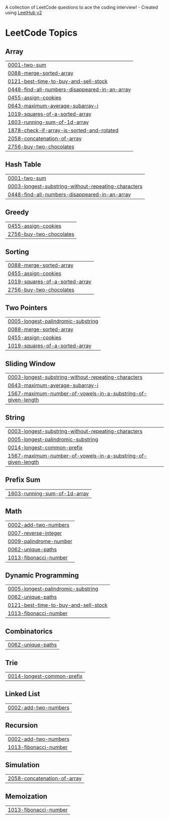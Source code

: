 A collection of LeetCode questions to ace the coding interview! - Created using [LeetHub v2](https://github.com/arunbhardwaj/LeetHub-2.0)
<!---LeetCode Topics Start-->
# LeetCode Topics
## Array
|  |
| ------- |
| [0001-two-sum](https://github.com/hardik121121/Leetcode_DSA_Solutions/tree/master/0001-two-sum) |
| [0088-merge-sorted-array](https://github.com/hardik121121/Leetcode_DSA_Solutions/tree/master/0088-merge-sorted-array) |
| [0121-best-time-to-buy-and-sell-stock](https://github.com/hardik121121/Leetcode_DSA_Solutions/tree/master/0121-best-time-to-buy-and-sell-stock) |
| [0448-find-all-numbers-disappeared-in-an-array](https://github.com/hardik121121/Leetcode_DSA_Solutions/tree/master/0448-find-all-numbers-disappeared-in-an-array) |
| [0455-assign-cookies](https://github.com/hardik121121/Leetcode_DSA_Solutions/tree/master/0455-assign-cookies) |
| [0643-maximum-average-subarray-i](https://github.com/hardik121121/Leetcode_DSA_Solutions/tree/master/0643-maximum-average-subarray-i) |
| [1019-squares-of-a-sorted-array](https://github.com/hardik121121/Leetcode_DSA_Solutions/tree/master/1019-squares-of-a-sorted-array) |
| [1603-running-sum-of-1d-array](https://github.com/hardik121121/Leetcode_DSA_Solutions/tree/master/1603-running-sum-of-1d-array) |
| [1878-check-if-array-is-sorted-and-rotated](https://github.com/hardik121121/Leetcode_DSA_Solutions/tree/master/1878-check-if-array-is-sorted-and-rotated) |
| [2058-concatenation-of-array](https://github.com/hardik121121/Leetcode_DSA_Solutions/tree/master/2058-concatenation-of-array) |
| [2756-buy-two-chocolates](https://github.com/hardik121121/Leetcode_DSA_Solutions/tree/master/2756-buy-two-chocolates) |
## Hash Table
|  |
| ------- |
| [0001-two-sum](https://github.com/hardik121121/Leetcode_DSA_Solutions/tree/master/0001-two-sum) |
| [0003-longest-substring-without-repeating-characters](https://github.com/hardik121121/Leetcode_DSA_Solutions/tree/master/0003-longest-substring-without-repeating-characters) |
| [0448-find-all-numbers-disappeared-in-an-array](https://github.com/hardik121121/Leetcode_DSA_Solutions/tree/master/0448-find-all-numbers-disappeared-in-an-array) |
## Greedy
|  |
| ------- |
| [0455-assign-cookies](https://github.com/hardik121121/Leetcode_DSA_Solutions/tree/master/0455-assign-cookies) |
| [2756-buy-two-chocolates](https://github.com/hardik121121/Leetcode_DSA_Solutions/tree/master/2756-buy-two-chocolates) |
## Sorting
|  |
| ------- |
| [0088-merge-sorted-array](https://github.com/hardik121121/Leetcode_DSA_Solutions/tree/master/0088-merge-sorted-array) |
| [0455-assign-cookies](https://github.com/hardik121121/Leetcode_DSA_Solutions/tree/master/0455-assign-cookies) |
| [1019-squares-of-a-sorted-array](https://github.com/hardik121121/Leetcode_DSA_Solutions/tree/master/1019-squares-of-a-sorted-array) |
| [2756-buy-two-chocolates](https://github.com/hardik121121/Leetcode_DSA_Solutions/tree/master/2756-buy-two-chocolates) |
## Two Pointers
|  |
| ------- |
| [0005-longest-palindromic-substring](https://github.com/hardik121121/Leetcode_DSA_Solutions/tree/master/0005-longest-palindromic-substring) |
| [0088-merge-sorted-array](https://github.com/hardik121121/Leetcode_DSA_Solutions/tree/master/0088-merge-sorted-array) |
| [0455-assign-cookies](https://github.com/hardik121121/Leetcode_DSA_Solutions/tree/master/0455-assign-cookies) |
| [1019-squares-of-a-sorted-array](https://github.com/hardik121121/Leetcode_DSA_Solutions/tree/master/1019-squares-of-a-sorted-array) |
## Sliding Window
|  |
| ------- |
| [0003-longest-substring-without-repeating-characters](https://github.com/hardik121121/Leetcode_DSA_Solutions/tree/master/0003-longest-substring-without-repeating-characters) |
| [0643-maximum-average-subarray-i](https://github.com/hardik121121/Leetcode_DSA_Solutions/tree/master/0643-maximum-average-subarray-i) |
| [1567-maximum-number-of-vowels-in-a-substring-of-given-length](https://github.com/hardik121121/Leetcode_DSA_Solutions/tree/master/1567-maximum-number-of-vowels-in-a-substring-of-given-length) |
## String
|  |
| ------- |
| [0003-longest-substring-without-repeating-characters](https://github.com/hardik121121/Leetcode_DSA_Solutions/tree/master/0003-longest-substring-without-repeating-characters) |
| [0005-longest-palindromic-substring](https://github.com/hardik121121/Leetcode_DSA_Solutions/tree/master/0005-longest-palindromic-substring) |
| [0014-longest-common-prefix](https://github.com/hardik121121/Leetcode_DSA_Solutions/tree/master/0014-longest-common-prefix) |
| [1567-maximum-number-of-vowels-in-a-substring-of-given-length](https://github.com/hardik121121/Leetcode_DSA_Solutions/tree/master/1567-maximum-number-of-vowels-in-a-substring-of-given-length) |
## Prefix Sum
|  |
| ------- |
| [1603-running-sum-of-1d-array](https://github.com/hardik121121/Leetcode_DSA_Solutions/tree/master/1603-running-sum-of-1d-array) |
## Math
|  |
| ------- |
| [0002-add-two-numbers](https://github.com/hardik121121/Leetcode_DSA_Solutions/tree/master/0002-add-two-numbers) |
| [0007-reverse-integer](https://github.com/hardik121121/Leetcode_DSA_Solutions/tree/master/0007-reverse-integer) |
| [0009-palindrome-number](https://github.com/hardik121121/Leetcode_DSA_Solutions/tree/master/0009-palindrome-number) |
| [0062-unique-paths](https://github.com/hardik121121/Leetcode_DSA_Solutions/tree/master/0062-unique-paths) |
| [1013-fibonacci-number](https://github.com/hardik121121/Leetcode_DSA_Solutions/tree/master/1013-fibonacci-number) |
## Dynamic Programming
|  |
| ------- |
| [0005-longest-palindromic-substring](https://github.com/hardik121121/Leetcode_DSA_Solutions/tree/master/0005-longest-palindromic-substring) |
| [0062-unique-paths](https://github.com/hardik121121/Leetcode_DSA_Solutions/tree/master/0062-unique-paths) |
| [0121-best-time-to-buy-and-sell-stock](https://github.com/hardik121121/Leetcode_DSA_Solutions/tree/master/0121-best-time-to-buy-and-sell-stock) |
| [1013-fibonacci-number](https://github.com/hardik121121/Leetcode_DSA_Solutions/tree/master/1013-fibonacci-number) |
## Combinatorics
|  |
| ------- |
| [0062-unique-paths](https://github.com/hardik121121/Leetcode_DSA_Solutions/tree/master/0062-unique-paths) |
## Trie
|  |
| ------- |
| [0014-longest-common-prefix](https://github.com/hardik121121/Leetcode_DSA_Solutions/tree/master/0014-longest-common-prefix) |
## Linked List
|  |
| ------- |
| [0002-add-two-numbers](https://github.com/hardik121121/Leetcode_DSA_Solutions/tree/master/0002-add-two-numbers) |
## Recursion
|  |
| ------- |
| [0002-add-two-numbers](https://github.com/hardik121121/Leetcode_DSA_Solutions/tree/master/0002-add-two-numbers) |
| [1013-fibonacci-number](https://github.com/hardik121121/Leetcode_DSA_Solutions/tree/master/1013-fibonacci-number) |
## Simulation
|  |
| ------- |
| [2058-concatenation-of-array](https://github.com/hardik121121/Leetcode_DSA_Solutions/tree/master/2058-concatenation-of-array) |
## Memoization
|  |
| ------- |
| [1013-fibonacci-number](https://github.com/hardik121121/Leetcode_DSA_Solutions/tree/master/1013-fibonacci-number) |
<!---LeetCode Topics End-->
